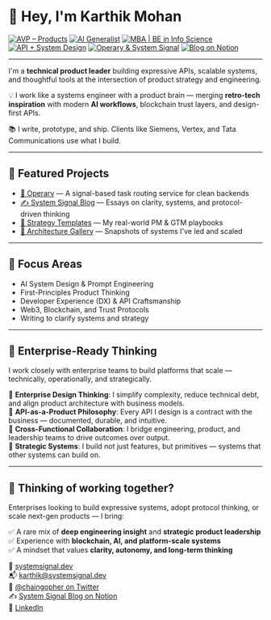 # 👋 Hey, I'm Karthik Mohan

[![AVP – Products](https://img.shields.io/badge/Role-AVP%20%E2%80%93%20Products-blue)](#)
[![AI Generalist](https://img.shields.io/badge/AI-Generalist-purple)](#)
[![MBA | BE in Info Science](https://img.shields.io/badge/Education-MBA%20%7C%20BE%20in%20Info%20Science-brightgreen)](#)
[![API + System Design](https://img.shields.io/badge/API%20%2B-System%20Design-yellowgreen)](#)
[![Operary & System Signal](https://img.shields.io/badge/Projects-Operary%20%26%20System%20Signal-orange)](#)
[![Blog on Notion](https://img.shields.io/badge/Read-System%20Signal%20Blog-lightgrey)](https://www.notion.so/System-Signal-Blog-1f94f0df7c80805887aedcb1dc6aa810?pvs=4)

---

I'm a **technical product leader** building expressive APIs, scalable systems, and thoughtful tools at the intersection of product strategy and engineering.

💡 I work like a systems engineer with a product brain — merging **retro-tech inspiration** with modern **AI workflows**, blockchain trust layers, and design-first APIs.

📚 I write, prototype, and ship. Clients like Siemens, Vertex, and Tata Communications use what I build.

---

## 🔧 Featured Projects

- [📡 Operary](https://operary.systemsignal.dev) — A signal-based task routing service for clean backends  
- [✍️ System Signal Blog](https://www.notion.so/System-Signal-Blog-1f94f0df7c80805887aedcb1dc6aa810?pvs=4) — Essays on clarity, systems, and protocol-driven thinking  
- [🧰 Strategy Templates](https://systemsignal.dev/templates) — My real-world PM & GTM playbooks  
- [📐 Architecture Gallery](https://systemsignal.dev/projects) — Snapshots of systems I've led and scaled

---

## 🧠 Focus Areas

- AI System Design & Prompt Engineering  
- First-Principles Product Thinking  
- Developer Experience (DX) & API Craftsmanship  
- Web3, Blockchain, and Trust Protocols  
- Writing to clarify systems and strategy

---

## 🏢 Enterprise-Ready Thinking

I work closely with enterprise teams to build platforms that scale — technically, operationally, and strategically.

🔹 **Enterprise Design Thinking**: I simplify complexity, reduce technical debt, and align product architecture with business models.  
🔹 **API-as-a-Product Philosophy**: Every API I design is a contract with the business — documented, durable, and intuitive.  
🔹 **Cross-Functional Collaboration**: I bridge engineering, product, and leadership teams to drive outcomes over output.  
🔹 **Strategic Systems**: I build not just features, but primitives — systems that other systems can build on.

---

## 💼 Thinking of working together?

Enterprises looking to build expressive systems, adopt protocol thinking, or scale next-gen products — I bring:

✅ A rare mix of **deep engineering insight** and **strategic product leadership**  
✅ Experience with **blockchain, AI, and platform-scale systems**  
✅ A mindset that values **clarity, autonomy, and long-term thinking**

📡 [systemsignal.dev](https://systemsignal.dev)  
📬 karthik@systemsignal.dev  
🧵 [@chaingopher on Twitter](https://x.com/chaingopher)  
✍️ [System Signal Blog on Notion](https://www.notion.so/System-Signal-Blog-1f94f0df7c80805887aedcb1dc6aa810?pvs=4)  
💼 [LinkedIn](https://www.linkedin.com/in/karthik-m-portfolio/)